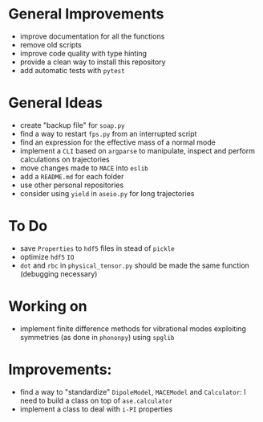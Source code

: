 # General Improvements
- improve documentation for all the functions
- remove old scripts
- improve code quality with type hinting
- provide a clean way to install this repository
- add automatic tests with `pytest`

# General Ideas
- create "backup file" for `soap.py`
- find a way to restart `fps.py` from an interrupted script
- find an expression for the effective mass of a normal mode
- implement a `CLI` based on `argparse` to manipulate, inspect and perform calculations on trajectories
- move changes made to `MACE` into `eslib`
- add a `README.md` for each folder
- use other personal repositories
- consider using `yield` in `aseio.py` for long trajectories

# To Do
- save `Properties` to `hdf5` files in stead of `pickle`
- optimize `hdf5` `IO`
- `dot` and `rbc` in `physical_tensor.py` should be made the same function (debugging necessary)

# Working on 
- implement finite difference methods for vibrational modes exploiting symmetries (as done in `phononpy`) using `spglib`

# Improvements:
- find a way to "standardize" `DipoleModel`, `MACEModel` and `Calculator`: I need to build a class on top of `ase.calculator`
- implement a class to deal with `i-PI` properties